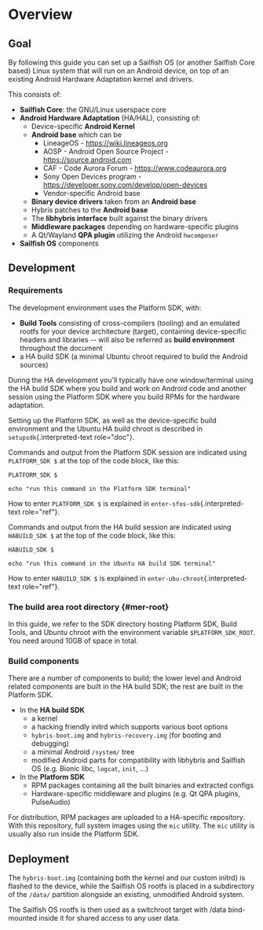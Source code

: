 # Overview

## Goal

By following this guide you can set up a Sailfish OS (or another
Sailfish Core based) Linux system that will run on an Android device, on
top of an existing Android Hardware Adaptation kernel and drivers.

This consists of:

-   **Sailfish Core**: the GNU/Linux userspace core
-   **Android Hardware Adaptation** (HA/HAL), consisting of:
    -   Device-specific **Android Kernel**
    -   **Android base** which can be
        -   LineageOS - <https://wiki.lineageos.org>
        -   AOSP - Android Open Source Project -
            <https://source.android.com>
        -   CAF - Code Aurora Forum - <https://www.codeaurora.org>
        -   Sony Open Devices program -
            <https://developer.sony.com/develop/open-devices>
        -   Vendor-specific Android base
    -   **Binary device drivers** taken from an **Android base**
    -   Hybris patches to the **Android base**
    -   The **libhybris interface** built against the binary drivers
    -   **Middleware packages** depending on hardware-specific plugins
    -   A Qt/Wayland **QPA plugin** utilizing the Android `hwcomposer`
-   **Sailfish OS** components

## Development

### Requirements

The development environment uses the Platform SDK, with:

-   **Build Tools** consisting of cross-compilers (tooling) and an
    emulated rootfs for your device architecture (target), containing
    device-specific headers and libraries \-- will also be referred as
    **build environment** throughout the document
-   a HA build SDK (a minimal Ubuntu chroot required to build the
    Android sources)

During the HA development you\'ll typically have one window/terminal
using the HA build SDK where you build and work on Android code and
another session using the Platform SDK where you build RPMs for the
hardware adaptation.

Setting up the Platform SDK, as well as the device-specific build
environment and the Ubuntu HA build chroot is described in
`setupsdk`{.interpreted-text role="doc"}.

Commands and output from the Platform SDK session are indicated using
`PLATFORM_SDK $` at the top of the code block, like this:

``` console
PLATFORM_SDK $

echo "run this command in the Platform SDK terminal"
```

How to enter `PLATFORM_SDK $` is explained in
`enter-sfos-sdk`{.interpreted-text role="ref"}.

Commands and output from the HA build session are indicated using
`HABUILD_SDK $` at the top of the code block, like this:

``` console
HABUILD_SDK $

echo "run this command in the Ubuntu HA build SDK terminal"
```

How to enter `HABUILD_SDK $` is explained in
`enter-ubu-chroot`{.interpreted-text role="ref"}.

### The build area root directory {#mer-root}

In this guide, we refer to the SDK directory hosting Platform SDK, Build
Tools, and Ubuntu chroot with the environment variable
`$PLATFORM_SDK_ROOT`. You need around 10GB of space in total.

### Build components

There are a number of components to build; the lower level and Android
related components are built in the HA build SDK; the rest are built in
the Platform SDK.

-   In the **HA build SDK**
    -   a kernel
    -   a hacking friendly initrd which supports various boot options
    -   `hybris-boot.img` and `hybris-recovery.img` (for booting and
        debugging)
    -   a minimal Android `/system/` tree
    -   modified Android parts for compatibility with libhybris and
        Sailfish OS (e.g. Bionic libc, `logcat`, `init`, \...)
-   In the **Platform SDK**
    -   RPM packages containing all the built binaries and extracted
        configs
    -   Hardware-specific middleware and plugins (e.g. Qt QPA plugins,
        PulseAudio)

For distribution, RPM packages are uploaded to a HA-specific repository.
With this repository, full system images using the `mic` utility. The
`mic` utility is usually also run inside the Platform SDK.

## Deployment

The `hybris-boot.img` (containing both the kernel and our custom initrd)
is flashed to the device, while the Sailfish OS rootfs is placed in a
subdirectory of the `/data/` partition alongside an existing, unmodified
Android system.

The Sailfish OS rootfs is then used as a switchroot target with /data
bind-mounted inside it for shared access to any user data.
